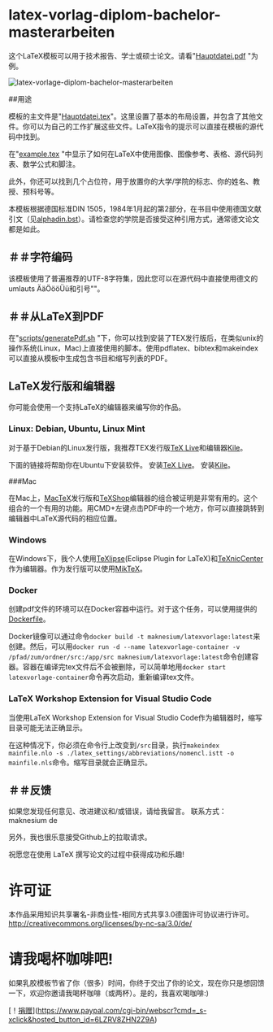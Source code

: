 # latex-vorlag-diplom-bachelor-masterarbeiten

这个LaTeX模板可以用于技术报告、学士或硕士论文。请看"[Hauptdatei.pdf](../../src/Hauptdatei.pdf) "为例。

![latex-vorlage-diplom-bachelor-masterarbeiten](../../main.png "latex-template-diplom-bachelor-masterthesis")

##用途

模板的主文件是"[Hauptdatei.tex](../../src/Hauptdatei.tex)"。这里设置了基本的布局设置，并包含了其他文件。你可以为自己的工作扩展这些文件。LaTeX指令的提示可以直接在模板的源代码中找到。

在"[example.tex](../../src/example.tex) "中显示了如何在LaTeX中使用图像、图像参考、表格、源代码列表、数学公式和脚注。

此外，你还可以找到几个占位符，用于放置你的大学/学院的标志、你的姓名、教授、预科号等。

本模板根据德国标准DIN 1505，1984年1月起的第2部分，在书目中使用德国文献引文（见[alphadin.bst](../../src/alphadin.bst)）。请检查您的学院是否接受这种引用方式，通常德文论文都是如此。

## ＃＃字符编码

该模板使用了普遍推荐的UTF-8字符集，因此您可以在源代码中直接使用德文的umlauts ÄäÖööÜü和引号""。

## ＃＃从LaTeX到PDF

在"[scripts/generatePdf.sh](../../scripts/generatePdf.sh) "下，你可以找到安装了TEX发行版后，在类似unix的操作系统(Linux，Mac)上直接使用的脚本。使用pdflatex、bibtex和makeindex可以直接从模板中生成包含书目和缩写列表的PDF。

## LaTeX发行版和编辑器

你可能会使用一个支持LaTeX的编辑器来编写你的作品。

### Linux: Debian, Ubuntu, Linux Mint

对于基于Debian的Linux发行版，我推荐TEX发行版[TeX Live](http://www.tug.org/texlive/ "TeX Live")和编辑器[Kile](http://kile.sourceforge.net/ "Kile")。

下面的链接将帮助你在Ubuntu下安装软件。
安装[TeX Live](http://wiki.ubuntuusers.de/LATEX#TeX-Live "安装TeX Live")。
安装[Kile](http://wiki.ubuntuusers.de/Kile "安装Kile")。

###Mac

在Mac上，[MacTeX](http://www.tug.org/mactex/ "MacTeX")发行版和[TeXShop](http://pages.uoregon.edu/koch/texshop/ "TeXShop")编辑器的组合被证明是非常有用的。这个组合的一个有用的功能。用CMD+左键点击PDF中的一个地方，你可以直接跳转到编辑器中LaTeX源代码的相应位置。

### Windows

在Windows下，我个人使用[TeXlipse](http://texlipse.sourceforge.net/ "TeXlipse")(Eclipse Plugin for LaTeX)和[TeXnicCenter](http://www.texniccenter.org/ "TeXnicCenter")作为编辑器。作为发行版可以使用[MikTeX](http://miktex.org/ "MikTeX")。

### Docker

创建pdf文件的环境可以在Docker容器中运行。对于这个任务，可以使用提供的[Dockerfile](../../Dockerfile)。

Docker镜像可以通过命令`docker build -t maknesium/latexvorlage:latest`来创建。然后，可以用`docker run -d --name latexvorlage-container -v /pfad/zum/ordner/src:/app/src maknesium/latexvorlage:latest`命令创建容器。容器在编译完tex文件后不会被删除，可以简单地用`docker start latexvorlage-container`命令再次启动，重新编译tex文件。

### LaTeX Workshop Extension for Visual Studio Code

当使用LaTeX Workshop Extension for Visual Studio Code作为编辑器时，缩写目录可能无法正确显示。

在这种情况下，你必须在命令行上改变到`/src`目录，执行`makeindex mainfile.nlo -s ./latex_settings/abbreviations/nomencl.istt -o mainfile.nls`命令。缩写目录就会正确显示。

## ＃＃反馈

如果您发现任何意见、改进建议和/或错误，请给我留言。
联系方式： maknesium de

另外，我也很乐意接受Github上的拉取请求。

祝愿您在使用 LaTeX 撰写论文的过程中获得成功和乐趣!

# 许可证

本作品采用知识共享署名-非商业性-相同方式共享3.0德国许可协议进行许可。
http://creativecommons.org/licenses/by-nc-sa/3.0/de/

# 请我喝杯咖啡吧!

如果乳胶模板节省了你（很多）时间，你终于交出了你的论文，现在你只是想回馈一下，欢迎你邀请我喝杯咖啡（或两杯）。是的，我喜欢喝咖啡:)

[！[捐赠](https://img.shields.io/badge/Donate-PayPal-green.svg)](https://www.paypal.com/cgi-bin/webscr?cmd=_s-xclick&hosted_button_id=6LZRV8ZHN2Z9A)
